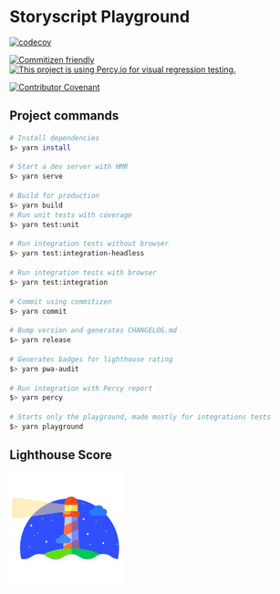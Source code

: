 # Storyscript Playground

<!-- [![Netlify Status](https://api.netlify.com/api/v1/badges/aeaf8eec-bc04-429f-95be-85fefcefe938/deploy-status)](https://app.netlify.com/sites/confident-heyrovsky-62c2f0/deploys) -->
[![codecov](https://codecov.io/gh/storyscript/playground/branch/master/graph/badge.svg)](https://codecov.io/gh/storyscript/playground)
<!-- [![Lighthouse](./.lighthouse-badges/lighthouse.svg)](https://playground.storyscript.io) -->

[![Commitizen friendly](https://img.shields.io/badge/commitizen-friendly-brightgreen.svg)](http://commitizen.github.io/cz-cli/)
[![This project is using Percy.io for visual regression testing.](https://percy.io/static/images/percy-badge.svg)](https://percy.io/Storyscript/playground)

[![Contributor Covenant](https://camo.githubusercontent.com/8315e511f8eb4651470540d6951fd05099251fc5/68747470733a2f2f696d672e736869656c64732e696f2f62616467652f436f6e7472696275746f72253230436f76656e616e742d76312e3425323061646f707465642d6666363962342e737667)](https://github.com/storyscript/.github/blob/master/CODE_OF_CONDUCT.md)

## Project commands

```bash
# Install dependencies
$> yarn install

# Start a dev server with HMR
$> yarn serve

# Build for production
$> yarn build
# Run unit tests with coverage
$> yarn test:unit

# Run integration tests without browser
$> yarn test:integration-headless

# Run integration tests with browser
$> yarn test:integration

# Commit using commitizen
$> yarn commit

# Bump version and generates CHANGELOG.md
$> yarn release

# Generates badges for lighthouse rating
$> yarn pwa-audit

# Run integration with Percy report
$> yarn percy

# Starts only the playground, made mostly for integrations tests
$> yarn playground
```

## Lighthouse Score

[![Lighthouse](./.lighthouse-badges/lighthouse-logo.svg)](https://github.com/GoogleChrome/lighthouse)

<!-- [![Lighthouse Accessibility Badge](./.lighthouse-badges/lighthouse_accessibility.svg)](https://playground.storyscript.io)
[![Lighthouse Best Practices Badge](./.lighthouse-badges/lighthouse_best-practices.svg)](https://playground.storyscript.io)
[![Lighthouse Performance Badge](./.lighthouse-badges/lighthouse_performance.svg)](https://playground.storyscript.io)
[![Lighthouse PWA Badge](./.lighthouse-badges/lighthouse_pwa.svg)](https://playground.storyscript.io)
[![Lighthouse SEO Badge](./.lighthouse-badges/lighthouse_seo.svg)](https://playground.storyscript.io) -->
